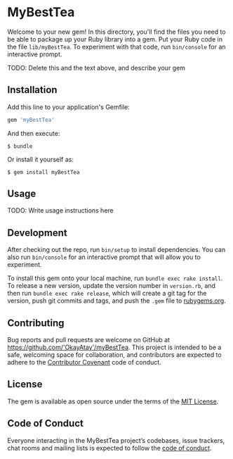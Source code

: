 # MyBestTea

Welcome to your new gem! In this directory, you'll find the files you need to be able to package up your Ruby library into a gem. Put your Ruby code in the file `lib/myBestTea`. To experiment with that code, run `bin/console` for an interactive prompt.

TODO: Delete this and the text above, and describe your gem

## Installation

Add this line to your application's Gemfile:

```ruby
gem 'myBestTea'
```

And then execute:

    $ bundle

Or install it yourself as:

    $ gem install myBestTea

## Usage

TODO: Write usage instructions here

## Development

After checking out the repo, run `bin/setup` to install dependencies. You can also run `bin/console` for an interactive prompt that will allow you to experiment.

To install this gem onto your local machine, run `bundle exec rake install`. To release a new version, update the version number in `version.rb`, and then run `bundle exec rake release`, which will create a git tag for the version, push git commits and tags, and push the `.gem` file to [rubygems.org](https://rubygems.org).

## Contributing

Bug reports and pull requests are welcome on GitHub at https://github.com/'OkayAtay'/myBestTea. This project is intended to be a safe, welcoming space for collaboration, and contributors are expected to adhere to the [Contributor Covenant](http://contributor-covenant.org) code of conduct.

## License

The gem is available as open source under the terms of the [MIT License](https://opensource.org/licenses/MIT).

## Code of Conduct

Everyone interacting in the MyBestTea project’s codebases, issue trackers, chat rooms and mailing lists is expected to follow the [code of conduct](https://github.com/'OkayAtay'/myBestTea/blob/master/CODE_OF_CONDUCT.md).
